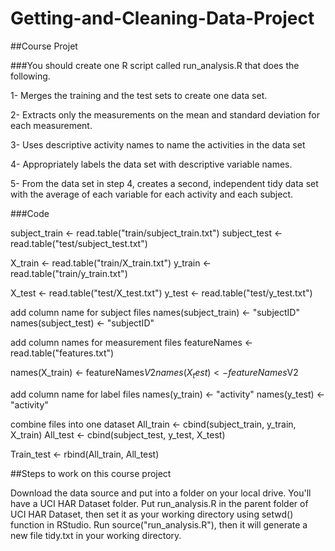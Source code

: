 # Getting-and-Cleaning-Data-Project

##Course Projet

###You should create one R script called run_analysis.R that does the following.

1- Merges the training and the test sets to create one data set.

2- Extracts only the measurements on the mean and standard deviation for each measurement.

3- Uses descriptive activity names to name the activities in the data set

4- Appropriately labels the data set with descriptive variable names.

5- From the data set in step 4, creates a second, independent tidy data set with the average of each variable for each activity and each     subject.

###Code

subject_train <- read.table("train/subject_train.txt")
subject_test <- read.table("test/subject_test.txt")

X_train <- read.table("train/X_train.txt")
y_train <- read.table("train/y_train.txt")

X_test <- read.table("test/X_test.txt")
y_test <- read.table("test/y_test.txt")

 add column name for subject files
names(subject_train) <- "subjectID"
names(subject_test) <- "subjectID"

add column names for measurement files
featureNames <- read.table("features.txt")

names(X_train) <- featureNames$V2
names(X_test) <- featureNames$V2

add column name for label files
names(y_train) <- "activity"
names(y_test) <- "activity"

combine files into one dataset
All_train <- cbind(subject_train, y_train, X_train)
All_test <- cbind(subject_test, y_test, X_test)

Train_test <- rbind(All_train, All_test)



##Steps to work on this course project

Download the data source and put into a folder on your local drive. You'll have a UCI HAR Dataset folder.
Put run_analysis.R in the parent folder of UCI HAR Dataset, then set it as your working directory using setwd() function in RStudio.
Run source("run_analysis.R"), then it will generate a new file tidy.txt in your working directory.


